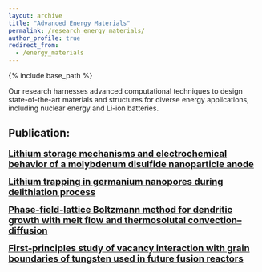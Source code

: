 ```yaml
---
layout: archive
title: "Advanced Energy Materials"
permalink: /research_energy_materials/
author_profile: true
redirect_from:
  - /energy_materials
---
```


{% include base_path %}


Our research harnesses advanced computational techniques to design state-of-the-art materials and structures for diverse energy applications, including nuclear energy and Li-ion batteries.

Publication:
------

<a href="/publication/2025-04-Lithium-storage" style="font-size: 18px; font-weight: bold;">Lithium storage mechanisms and electrochemical behavior of a molybdenum disulfide nanoparticle anode</a>

<a href="/publication/2021-09-Lithium-trapping" style="font-size: 18px; font-weight: bold;">Lithium trapping in germanium nanopores during delithiation process</a>

<a href="/publication/2021-11-PF-dentritic-growth" style="font-size: 18px; font-weight: bold;">Phase-field-lattice Boltzmann method for dendritic growth with melt flow and thermosolutal convection–diffusion</a>

<a href="/publication/2021-12-DFT-W-GB" style="font-size: 18px; font-weight: bold;">First-principles study of vacancy interaction with grain boundaries of tungsten used in future fusion reactors</a>

